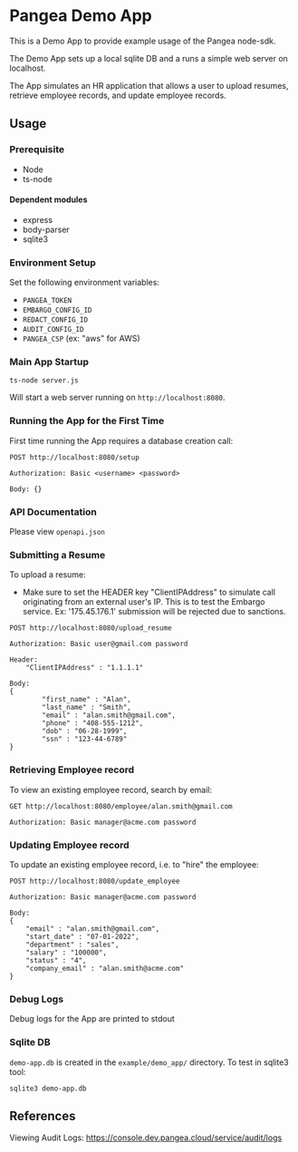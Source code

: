 # Pangea Demo App

This is a Demo App to provide example usage of the Pangea node-sdk.

The Demo App sets up a local sqlite DB and a runs a simple web server on localhost.

The App simulates an HR application that allows a user to upload resumes, retrieve employee records, and update employee records.

## Usage

### Prerequisite

- Node
- ts-node

#### Dependent modules

- express
- body-parser
- sqlite3

### Environment Setup

Set the following environment variables:

- `PANGEA_TOKEN`
- `EMBARGO_CONFIG_ID`
- `REDACT_CONFIG_ID`
- `AUDIT_CONFIG_ID`
- `PANGEA_CSP` (ex: "aws" for AWS)

### Main App Startup

```
ts-node server.js
```

Will start a web server running on `http://localhost:8080`.

### Running the App for the First Time

First time running the App requires a database creation call:

```
POST http://localhost:8080/setup

Authorization: Basic <username> <password>

Body: {}
```

### API Documentation

Please view `openapi.json`

### Submitting a Resume

To upload a resume:

- Make sure to set the HEADER key "ClientIPAddress" to simulate call originating from an external user's IP. This is to test the Embargo service. Ex: '175.45.176.1' submission will be rejected due to sanctions.

```
POST http://localhost:8080/upload_resume

Authorization: Basic user@gmail.com password

Header:
    "ClientIPAddress" : "1.1.1.1"

Body:
{
        "first_name" : "Alan",
        "last_name" : "Smith",
        "email" : "alan.smith@gmail.com",
        "phone" : "408-555-1212",
        "dob" : "06-28-1999",
        "ssn" : "123-44-6789"
}
```

### Retrieving Employee record

To view an existing employee record, search by email:

```
GET http://localhost:8080/employee/alan.smith@gmail.com

Authorization: Basic manager@acme.com password
```

### Updating Employee record

To update an existing employee record, i.e. to "hire" the employee:

```
POST http://localhost:8080/update_employee

Authorization: Basic manager@acme.com password

Body:
{
    "email" : "alan.smith@gmail.com",
    "start_date" : "07-01-2022",
    "department" : "sales",
    "salary" : "100000",
    "status" : "4",
    "company_email" : "alan.smith@acme.com"
}
```

### Debug Logs

Debug logs for the App are printed to stdout

### Sqlite DB

`demo-app.db` is created in the `example/demo_app/` directory. To test in sqlite3 tool:

```
sqlite3 demo-app.db
```

## References

Viewing Audit Logs: https://console.dev.pangea.cloud/service/audit/logs
